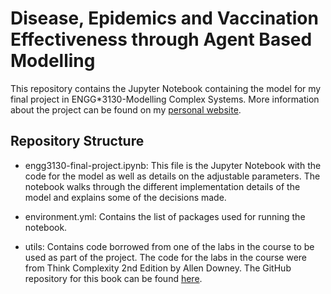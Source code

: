 # Disease, Epidemics and Vaccination Effectiveness through Agent Based Modelling

This repository contains the Jupyter Notebook containing the model for my final project in
ENGG*3130-Modelling Complex Systems. More information about the project can be found on my 
[personal website](https://szentimh.github.io/portfolio/disease-model/).

## Repository Structure

- engg3130-final-project.ipynb: This file is the Jupyter Notebook with the code for the model as well
  as details on the adjustable parameters. The notebook walks through the different implementation
  details of the model and explains some of the decisions made.
  
- environment.yml: Contains the list of packages used for running the notebook.

- utils: Contains code borrowed from one of the labs in the course to be used as part of the project.
  The code for the labs in the course were from Think Complexity 2nd Edition by Allen Downey. The
  GitHub repository for this book can be found [here](https://github.com/AllenDowney/ThinkComplexity2).
